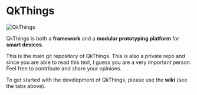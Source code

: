 # QkThings

![](https://bitbucket.org/qkthings/qkthings/raw/c7507ee32274d508f10bf4526b042aa215aaf04a/logo.png "QkThings")

QkThings is both a **framework** and a **modular prototyping platform** for **smart devices**. 

This is the main git repository of QkThings. This is also a private repo and since you are able to read this text, I guess you are a very important person. Feel free to contribute and share your opinions. 

To get started with the development of QkThings, please use the **wiki** (see the tabs above).


